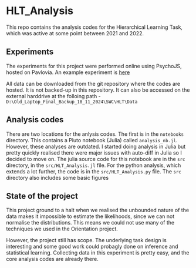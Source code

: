 # HLT_Analysis

This repo contains the analysis codes for the Hierarchical Learning Task, which was active at some point between 2021 and 2022.

## Experiments
The experiments for this project were performed online using PsychoJS, hosted on Pavlovia.  An example experiment is [here](https://run.pavlovia.org/PeterVincent96/base_uniform_hlt)

All data can be downloaded from the git repository where the codes are hosted.  It is not backed-up in this repository.  It can also be accessed on the external harddrive at the folloing path - `D:\Old_Laptop_Final_Backup_18_11_2024\SWC\HLT\Data`

## Analysis codes

There are two locations for the anlysis codes.  The first is in the `notebooks` directory.  This contains a Pluto notebook (Julia) called `analysis_nb.jl`.  However, these analyses are outdated.  I started doing analysis in Julia but pretty quickly realised there were major issues with auto-diff in Julia so I decided to move on.  The julia source code for this notebook are in the `src` directory, in the `src/HLT_Analysis.jl` file.  For the python analysis, which extends a lot further, the code is in the `src/HLT_Analysis.py` file.  The `src` directory also includes some basic figures

## State of the project

This project ground to a halt when we realised the unbounded nature of the data makes it impossible to estimate the likelihoods, since we can not normalise the distributions.  This means we could not use many of the techniques we used in the Orientation project.  

However, the project still has scope.  The underlying task design is interesting and some good work could probagly done on inference and statistical learning.  Collecting data in this experiment is pretty easy, and the core analysis codes are already there.

